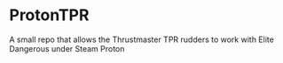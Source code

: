 # ProtonTPR
A small repo that allows the Thrustmaster TPR rudders to work with Elite Dangerous under Steam Proton
